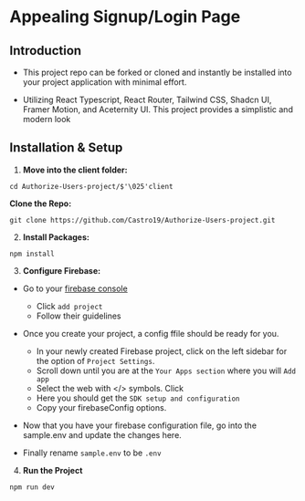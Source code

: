 # Appealing Signup/Login Page

## Introduction

- This project repo can be forked or cloned and instantly be installed into your project application with minimal effort.

- Utilizing React Typescript, React Router, Tailwind CSS, Shadcn UI, Framer Motion, and Aceternity UI. This project provides a simplistic and modern look

## Installation & Setup

1. **Move into the client folder:**

```
cd Authorize-Users-project/$'\025'client
```

**Clone the Repo:**

```
git clone https://github.com/Castro19/Authorize-Users-project.git
```

2. **Install Packages:**

```
npm install
```

3. **Configure Firebase:**

- Go to your [firebase console](https://console.firebase.google.com/u/0/)

  - Click `add project`
  - Follow their guidelines

- Once you create your project, a config ffile should be ready for you.

  - In your newly created Firebase project, click on the left sidebar for the option of `Project Settings`.
  - Scroll down until you are at the `Your Apps section` where you will `Add app`
  - Select the web with </> symbols. Click
  - Here you should get the `SDK setup and configuration`
  - Copy your firebaseConfig options.

- Now that you have your firebase configuration file, go into the sample.env and update the changes here.

- Finally rename `sample.env` to be `.env`

4. **Run the Project**

```
npm run dev
```
